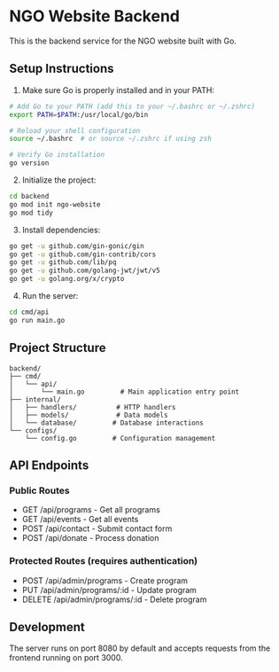 # NGO Website Backend

This is the backend service for the NGO website built with Go.

## Setup Instructions

1. Make sure Go is properly installed and in your PATH:
```bash
# Add Go to your PATH (add this to your ~/.bashrc or ~/.zshrc)
export PATH=$PATH:/usr/local/go/bin

# Reload your shell configuration
source ~/.bashrc  # or source ~/.zshrc if using zsh

# Verify Go installation
go version
```

2. Initialize the project:
```bash
cd backend
go mod init ngo-website
go mod tidy
```

3. Install dependencies:
```bash
go get -u github.com/gin-gonic/gin
go get -u github.com/gin-contrib/cors
go get -u github.com/lib/pq
go get -u github.com/golang-jwt/jwt/v5
go get -u golang.org/x/crypto
```

4. Run the server:
```bash
cd cmd/api
go run main.go
```

## Project Structure

```
backend/
├── cmd/
│   └── api/
│       └── main.go         # Main application entry point
├── internal/
│   ├── handlers/          # HTTP handlers
│   ├── models/            # Data models
│   └── database/         # Database interactions
└── configs/
    └── config.go         # Configuration management
```

## API Endpoints

### Public Routes
- GET /api/programs - Get all programs
- GET /api/events - Get all events
- POST /api/contact - Submit contact form
- POST /api/donate - Process donation

### Protected Routes (requires authentication)
- POST /api/admin/programs - Create program
- PUT /api/admin/programs/:id - Update program
- DELETE /api/admin/programs/:id - Delete program

## Development

The server runs on port 8080 by default and accepts requests from the frontend running on port 3000.
